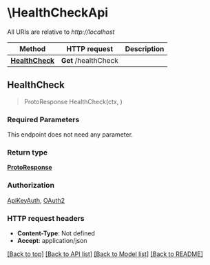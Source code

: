 # \HealthCheckApi

All URIs are relative to *http://localhost*

Method | HTTP request | Description
------------- | ------------- | -------------
[**HealthCheck**](HealthCheckApi.md#HealthCheck) | **Get** /healthCheck | 



## HealthCheck

> ProtoResponse HealthCheck(ctx, )


### Required Parameters

This endpoint does not need any parameter.

### Return type

[**ProtoResponse**](protoResponse.md)

### Authorization

[ApiKeyAuth](../README.md#ApiKeyAuth), [OAuth2](../README.md#OAuth2)

### HTTP request headers

- **Content-Type**: Not defined
- **Accept**: application/json

[[Back to top]](#) [[Back to API list]](../README.md#documentation-for-api-endpoints)
[[Back to Model list]](../README.md#documentation-for-models)
[[Back to README]](../README.md)

